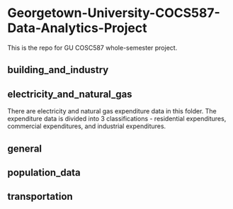 # Georgetown-University-COCS587-Data-Analytics-Project

This is the repo for GU COSC587 whole-semester project.

## building_and_industry

## electricity_and_natural_gas

There are electricity and natural gas expenditure data in this folder. The expenditure data is divided into 3 classifications - residential expenditures, commercial expenditures, and industrial expenditures.

## general

## population_data

## transportation


